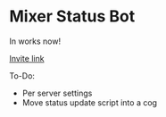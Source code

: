# Mixer Status Bot

In works now!

[Invite link](https://discordapp.com/api/oauth2/authorize?client_id=681594010057441377&permissions=166976&scope=bot)

To-Do:
- Per server settings
- Move status update script into a cog
